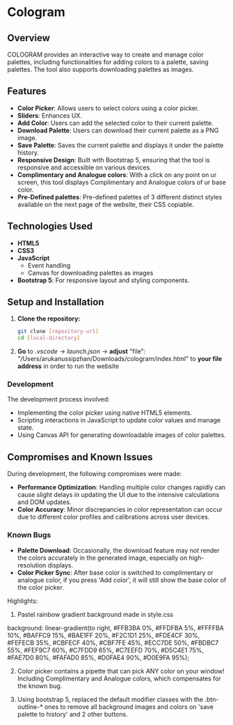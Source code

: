 # Cologram

## Overview
COLOGRAM provides an interactive way to create and manage color palettes, including functionalities for adding colors to a palette, saving palettes. The tool also supports downloading palettes as images. 

## Features
- **Color Picker**: Allows users to select colors using a color picker.
- **Sliders**: Enhances UX.
- **Add Color**: Users can add the selected color to their current palette.
- **Download Palette**: Users can download their current palette as a PNG image.
- **Save Palette**: Saves the current palette and displays it under the palette history.
- **Responsive Design**: Built with Bootstrap 5, ensuring that the tool is responsive and accessible on various devices.
- **Сomplimentary and Analogue colors**: With a click on any point on ur screen, this tool displays Сomplimentary and Analogue colors of ur base color.
- **Pre-Defined palettes**: Pre-defined palettes of 3 different distinct styles available on the next page of the website, their CSS copiable.


## Technologies Used
- **HTML5**
- **CSS3**
- **JavaScript**
  - Event handling
  - Canvas for downloading palettes as images
- **Bootstrap 5**: For responsive layout and styling components.

## Setup and Installation
1. **Clone the repository:**
   ```bash
   git clone [repository-url]
   cd [local-directory]
2. **Go** to *.vscode* -> *launch.json* -> **adjust** "file": "/Users/arukanussipzhan/Downloads/cologram/index.html" to **your file address** in order to run the website

### Development
The development process involved:
- Implementing the color picker using native HTML5 elements.
- Scripting interactions in JavaScript to update color values and manage state.
- Using Canvas API for generating downloadable images of color palettes.

## Compromises and Known Issues
During development, the following compromises were made:
- **Performance Optimization**: Handling multiple color changes rapidly can cause slight delays in updating the UI due to the intensive calculations and DOM updates.
- **Color Accuracy**: Minor discrepancies in color representation can occur due to different color profiles and calibrations across user devices.

### Known Bugs
- **Palette Download**: Occasionally, the download feature may not render the colors accurately in the generated image, especially on high-resolution displays.
- **Color Picker Sync**: After base color is switched to complimentary or analogue color, if you press 'Add color', it will still show the base color of the color picker.

Highlights:

1)  Pastel rainbow gradient background made in style.css

background: linear-gradient(to right, 
        #FFB3BA 0%, #FFDFBA 5%, #FFFFBA 10%, #BAFFC9 15%, #BAE1FF 20%, 
        #F2C1D1 25%, #FDE4CF 30%, #FEFECB 35%, #CBFECF 40%, #CBF7FE 45%,
        #ECC7DE 50%, #FBDBC7 55%, #FEF9C7 60%, #C7FDD9 65%, #C7EEFD 70%,
        #D5C4E1 75%, #FAE7D0 80%, #FAFAD0 85%, #D0FAE4 90%, #D0E9FA 95%);

2) Color picker contains a pipette that can pick ANY color on your window! Including Complimentary and Analogue colors, which compensates for the known bug.

3) Using bootstrap 5, replaced the default modifier classes with the .btn-outline-* ones to remove all background images and colors on 'save palette to history' and 2 other buttons.

